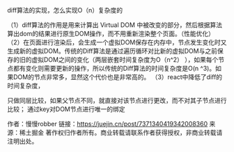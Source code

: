 diff算法的实现，怎么实现O（n）复杂度的


（1）diff算法的作用是用来计算出 Virtual DOM 中被改变的部分，然后根据算法算出dom的结果进行原生DOM操作，而不用重新渲染整个页面。（性能优化）
（2）在页面进行渲染后，会生成一个虚拟DOM保存在内存中，节点发生变化时又生成新的虚拟DOM。传统的Diff算法是通过遍历循环对比新的虚拟DOM与之前保存的旧的虚拟DOM之间的变化（两层嵌套时间复杂度为O（n^2） ），如果每个节点都有变化则需要更新的操作，所以传统的Diff算法的时间复杂度是O(n ^3)。如果DOM的节点非常多，显然这个代价也是非常高的。 （3）react中降低了diff的时间复杂度，

只做同层比较，如果父节点不同，就直接对该节点进行更改，而不对其子节点进行比较；
通过key对DOM节点进行唯一的绑定

作者：慢慢robber
链接：https://juejin.cn/post/7371340419342008360
来源：稀土掘金
著作权归作者所有。商业转载请联系作者获得授权，非商业转载请注明出处。


